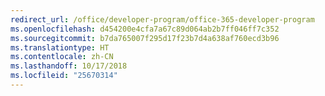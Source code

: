```yaml
---
redirect_url: /office/developer-program/office-365-developer-program
ms.openlocfilehash: d454200e4cfa7a67c89d064ab2b7ff046ff7c352
ms.sourcegitcommit: b7da765007f295d17f23b7d4a638af760ecd3b96
ms.translationtype: HT
ms.contentlocale: zh-CN
ms.lasthandoff: 10/17/2018
ms.locfileid: "25670314"
---
```

